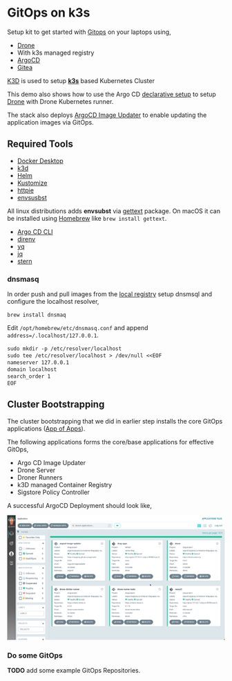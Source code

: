 # GitOps on k3s

Setup kit to get started with [Gitops]() on your laptops using,

- [Drone](https://drone.io)
- With k3s managed registry
- [ArgoCD](https://argo-cd.readthedocs.io/)
- [Gitea](https://gitea.io/)
  
[K3D](k3d.io/) is used to setup **[k3s](https://k3s.io)** based Kubernetes Cluster

This demo also shows how to use the Argo CD [declarative setup](https://argo-cd.readthedocs.io/en/stable/operator-manual/declarative-setup/) to setup [Drone](https://drone.io) with Drone Kubernetes runner.

The stack also deploys [ArgoCD Image Updater](https://argocd-image-updater.readthedocs.io/en/stable) to enable updating the application images via GitOps.

## Required Tools

- [Docker Desktop](https://www.docker.com/products/docker-desktop/)
- [k3d](https://k3d.io/)
- [Helm](https://helm.sh/)
- [Kustomize](https://kustomize.io/)
- [httpie](https://httpie.io/)
- [envsusbst](https://www.man7.org/linux/man-pages/man1/envsubst.1.html)

All linux distributions adds **envsubst** via [gettext](https://www.gnu.org/software/gettext/) package. On macOS it can be installed using [Homebrew](https://brew.sh/) like `brew install gettext`.

- [Argo CD CLI](https://github.com/argoproj/argo-cd/releases/latest)
- [direnv](https://direnv.net/)
- [yq](https://github.com/mikefarah/yq)
- [jq](https://stedolan.github.io/jq/)
- [stern](https://github.com/wercker/stern)

### dnsmasq

In order push and pull images from the [local registry](https://k3d.io/v5.4.6/usage/registries/#using-a-local-registry) setup dnsmsql and configure the localhost resolver,

```shell
brew install dnsmaq
```

Edit `/opt/homebrew/etc/dnsmasq.conf` and append `address=/.localhost/127.0.0.1`.

```shell
sudo mkdir -p /etc/resolver/localhost
sudo tee /etc/resolver/localhost > /dev/null <<EOF
nameserver 127.0.0.1
domain localhost
search_order 1
EOF
```

## Cluster Bootstrapping

The cluster bootstrapping  that we did in earlier step installs the core GitOps applications ([App of Apps](https://argo-cd.readthedocs.io/en/stable/operator-manual/declarative-setup/#app-of-apps)).

The following applications forms the core/base applications for effective GitOps,

- Argo CD Image Updater
- Drone Server
- Droner Runners
- k3D managed Container Registry
- Sigstore Policy Controller

A successful ArgoCD Deployment should look like,

![ArgoCD Apps](./docs/images/drag_apps.png)

### Do some GitOps

__TODO__ add some example GitOps Repositories.
